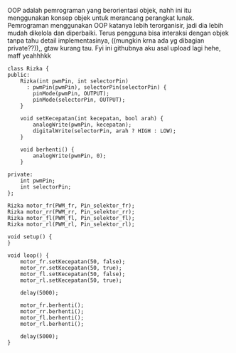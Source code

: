 OOP adalah pemrograman yang berorientasi objek, nahh ini itu menggunakan konsep objek untuk merancang perangkat lunak. Pemrograman menggunakan OOP katanya lebih terorganisir, jadi dia lebih mudah dikelola dan diperbaiki. Terus pengguna bisa interaksi dengan objek tanpa tahu detail implementasinya, ((mungkin krna ada yg dibagian private??)),, gtaw kurang tau. Fyi ini githubnya aku asal upload lagi hehe, maff yeahhhkk

```
class Rizka {
public:
    Rizka(int pwmPin, int selectorPin) 
      : pwmPin(pwmPin), selectorPin(selectorPin) {
        pinMode(pwmPin, OUTPUT);
        pinMode(selectorPin, OUTPUT);
    }

    void setKecepatan(int kecepatan, bool arah) {
        analogWrite(pwmPin, kecepatan);
        digitalWrite(selectorPin, arah ? HIGH : LOW);
    }

    void berhenti() {
        analogWrite(pwmPin, 0);
    }

private:
    int pwmPin;
    int selectorPin;
};

Rizka motor_fr(PWM_fr, Pin_selektor_fr);
Rizka motor_rr(PWM_rr, Pin_selektor_rr);
Rizka motor_fl(PWM_fl, Pin_selektor_fl);
Rizka motor_rl(PWM_rl, Pin_selektor_rl);

void setup() {
}

void loop() {
    motor_fr.setKecepatan(50, false); 
    motor_rr.setKecepatan(50, true);  
    motor_fl.setKecepatan(50, false); 
    motor_rl.setKecepatan(50, true);  

    delay(5000);

    motor_fr.berhenti();
    motor_rr.berhenti();
    motor_fl.berhenti();
    motor_rl.berhenti();

    delay(5000);
}
```
